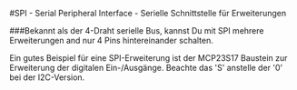 <!--
---
name: SPI
class: interface
type: pinout
description: Raspberry Pi SPI Anschlüsse
url: https://www.raspberrypi.org/documentation/hardware/raspberrypi/spi/
pincount: 5
pin:
  '11':
    name: SPI1 CE1
  '12':
    name: SPI1 CE0
  '19':
    name: SPI0 MOSI
    direction: output
    active: high
    description: Master Out / Slave In
  '21':
    name: SPI0 MISO
    direction: input
    active: high
    description: Master In / Slave Out
  '23':
    name: SPI0 SCLK
    direction: output
    active: high
    description: Clock
  '24':
    name: SPI0 CE0
    direction: output
    active: high
    description: Chip Select 0
  '26':
    name: SPI0 CE1
    direction: output
    active: high
    description: Chip Select 1
  '35':
    name: SPI1 MISO
  '36':
    name: SPI1 CE2
  '38':
    name: SPI1 MOSI
  '40':
    name: SPI1 SCLK
-->
#SPI - Serial Peripheral Interface - Serielle Schnittstelle für Erweiterungen

###Bekannt als der 4-Draht serielle Bus, kannst Du mit SPI mehrere Erweiterungen and nur 4 Pins hintereinander schalten.

Ein gutes Beispiel für eine SPI-Erweiterung ist der MCP23S17 Baustein zur Erweiterung der digitalen Ein-/Ausgänge. Beachte das 'S' anstelle der '0' bei der I2C-Version.

